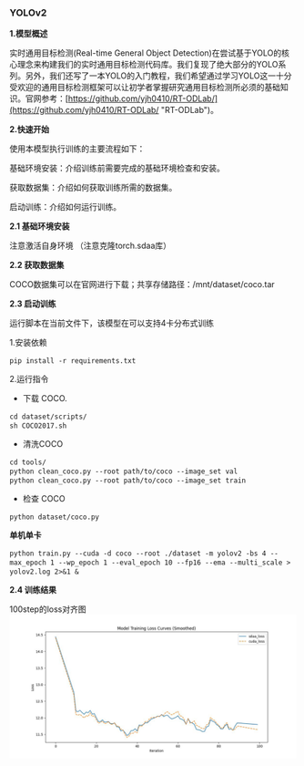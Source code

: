 ###  YOLOv2

**1.模型概述** 

实时通用目标检测(Real-time General Object Detection)在尝试基于YOLO的核心理念来构建我们的实时通用目标检测代码库。我们复现了绝大部分的YOLO系列。另外，我们还写了一本YOLO的入门教程，我们希望通过学习YOLO这一十分受欢迎的通用目标检测框架可以让初学者掌握研究通用目标检测所必须的基础知识。官网参考：[https://github.com/yjh0410/RT-ODLab/](https://github.com/yjh0410/RT-ODLab/ "RT-ODLab")。

**2.快速开始**

使用本模型执行训练的主要流程如下：

基础环境安装：介绍训练前需要完成的基础环境检查和安装。

获取数据集：介绍如何获取训练所需的数据集。

启动训练：介绍如何运行训练。

**2.1 基础环境安装**

注意激活自身环境
（注意克隆torch.sdaa库）

**2.2 获取数据集**

COCO数据集可以在官网进行下载；共享存储路径：/mnt/dataset/coco.tar 


**2.3 启动训练**

运行脚本在当前文件下，该模型在可以支持4卡分布式训练

1.安装依赖

    pip install -r requirements.txt

2.运行指令

- 下载 COCO.
```Shell
cd dataset/scripts/
sh COCO2017.sh
```

- 清洗COCO
```Shell
cd tools/
python clean_coco.py --root path/to/coco --image_set val
python clean_coco.py --root path/to/coco --image_set train
```

- 检查 COCO
```Shell
python dataset/coco.py
```

**单机单卡**

    python train.py --cuda -d coco --root ./dataset -m yolov2 -bs 4 --max_epoch 1 --wp_epoch 1 --eval_epoch 10 --fp16 --ema --multi_scale > yolov2.log 2>&1 &

**2.4 训练结果**

100step的loss对齐图
![loss对齐图](scripts/loss.jpg "loss对齐图")
